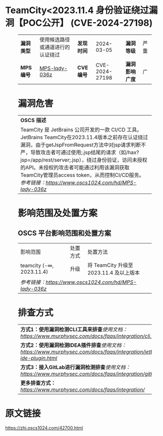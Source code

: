 # TeamCity<2023.11.4 身份验证绕过漏洞【POC公开】 (CVE-2024-27198)
<figure class="wp-block-table">
    <table>
        <tbody>
        <tr>
            <td><strong>漏洞类型</strong></td>
            <td>使用候选路径或通道进行的认证绕过</td>
            <td><strong>发现时间</strong></td>
            <td>2024-03-05</td>
            <td><strong>漏洞等级</strong></td>
            <td>严重</td>
        </tr>
        <tr>
            <td><strong>MPS编号</strong></td>
            <td><a href="https://www.oscs1024.com/hd/MPS-lqdy-036z">MPS-lqdy-036z</a></td>
            <td><strong>CVE编号</strong></td>
            <td>CVE-2024-27198</td>
            <td><strong>漏洞影响广度</strong></td>
            <td>广</td>
        </tr>
        </tbody>
    </table>
</figure>


<figure class="wp-block-table">
    <h1 class="wp-block-heading">漏洞危害</h1>
    <table>
        <tbody>
        <tr>
            <td><strong>OSCS 描述</strong></td>
        </tr>
        <tr>
            <td>TeamCity 是 JetBrains 公司开发的一款 CI/CD 工具。
JetBrains TeamCity在2023.11.4版本之前存在认证绕过漏洞，由于getJspFromRequest方法中对jsp请求判断不严，导致攻击者可通过使用;.jsp结尾的请求（如/hax?jsp=/app/rest/server;.jsp），绕过身份验证，访问未授权的API。未授权的攻击者可能通过利用该漏洞获取TeamCity管理员access token，从而控制CI/CD服务。<br><em>参考链接：<a
                    href="https://www.oscs1024.com/hd/MPS-lqdy-036z">https://www.oscs1024.com/hd/MPS-lqdy-036z</a></em>
            </td>
        </tr>
        </tbody>
    </table>
</figure>


<figure class="wp-block-table alignleft">
    <h1 class="wp-block-heading">影响范围及处置方案</h1>
    <h2 class="wp-block-heading"><strong>OSCS</strong> <strong>平台影响范围和处置方案</strong></h2>
    <table>
        <tbody>
        <tr>
            <td>影响范围</td>
            <td>处置方式</td>
            <td>处置方法</td>
        </tr>
        <tr><td rowspan="1">teamcity (-∞, 2023.11.4)</td><td>升级</td><td>将  TeamCity 升级至 2023.11.4 及以上版本</td></tr>
        <tr>
            <td colspan="3"><em>参考链接：</em><em><a
                    href="https://www.oscs1024.com/hd/MPS-lqdy-036z">https://www.oscs1024.com/hd/MPS-lqdy-036z</a></em></td>
        </tr>
        </tbody>
    </table>
</figure>


<figure class="wp-block-table">
    <h1 class="wp-block-heading">排查方式</h1>
    <table>
        <tbody>
        <tr>
            <td><strong>方式1：使用漏洞检测CLI工具来排查</strong><em>使用文档：<a
                    href="https://www.murphysec.com/docs/faqs/integration/cli.html">https://www.murphysec.com/docs/faqs/integration/cli.html</a></em>
            </td>
        </tr>
        <tr>
            <td><strong>方式2：使用漏洞检测IDEA插件排查</strong><em>使用文档：<a
                    href="https://www.murphysec.com/docs/faqs/integration/jetbrains-ide-plugin.html">https://www.murphysec.com/docs/faqs/integration/jetbrains-ide-plugin.html</a></em>
            </td>
        </tr>
        <tr>
            <td><strong>方式3：接入GitLab进行漏洞检测排查</strong><em>使用文档：<a
                    href="https://www.murphysec.com/docs/faqs/integration/gitlab.html">https://www.murphysec.com/docs/faqs/integration/gitlab.html</a></em>
            </td>
        </tr>
        <tr>
            <td><strong>更多排查方式：</strong><em><a
                    href="https://www.murphysec.com/docs/faqs/integration/">https://www.murphysec.com/docs/faqs/integration/</a></em>
            </td>
        </tr>
        </tbody>
    </table>
</figure>
<h1>原文链接</h1>
<p><a href="https://zhi.oscs1024.com/42700.html">https://zhi.oscs1024.com/42700.html</a></p>